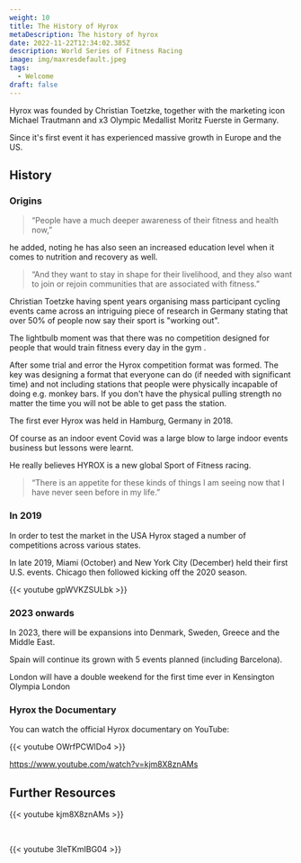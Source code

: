 ```yaml
---
weight: 10
title: The History of Hyrox
metaDescription: The history of hyrox
date: 2022-11-22T12:34:02.385Z
description: World Series of Fitness Racing
image: img/maxresdefault.jpeg
tags:
  - Welcome
draft: false
---
```

Hyrox was f﻿ounded by Christian Toetzke, together with the marketing icon Michael Trautmann and x3 Olympic Medallist Moritz Fuerste in Germany. 

Since it's first event it has experienced massive growth in Europe and the US.

## History

### Origins

> “People have a much deeper awareness of their fitness and health now,” 

he added, noting he has also seen an increased education level when it comes to nutrition and recovery as well. 

> “And they want to stay in shape for their livelihood, and they also want to join or rejoin communities that are associated with fitness.” 

Christian Toetzke having spent years organising mass participant cycling events came across an intriguing piece of research in Germany stating that over 50% of people now say their sport is "working out". 

The lightbulb moment was that there was no competition designed for people that would train fitness every day in the gym .

After some trial and error the Hyrox competition format was formed. The key was designing a format that everyone can do (if needed with significant time) and not including stations that people were physically incapable of doing e.g. monkey bars. If you don't have the physical pulling strength no matter the time you will not be able to get pass the station.

The first ever Hyrox was held in Hamburg, Germany in 2018.

Of course as an indoor event Covid was a large blow to large indoor events business but lessons were learnt.

He really believes HYROX is a new global Sport of Fitness racing.

> “There is an appetite for these kinds of things I am seeing now that I have never seen before in my life.”  

### In 2019

In order to test the market in the USA Hyrox staged a number of competitions across various states. 

In late 2019, Miami (October) and New York City (December) held their first U.S. events. Chicago then followed kicking off the 2020 season.

{{< youtube gpWVKZSULbk >}}

### 2023 onwards

In 2023, there will be expansions into Denmark, Sweden, Greece and the Middle East. 

Spain will continue its grown with 5 events planned (including Barcelona).

London will have a double weekend for the first time ever in Kensington Olympia London

### Hyrox the Documentary

You can watch the official Hyrox documentary on YouTube:

{{< youtube OWrfPCWlDo4 >}}

https://www.youtube.com/watch?v=kjm8X8znAMs



## Further Resources

{{< youtube kjm8X8znAMs >}}

<br />

{{< youtube 3leTKmIBG04 >}}